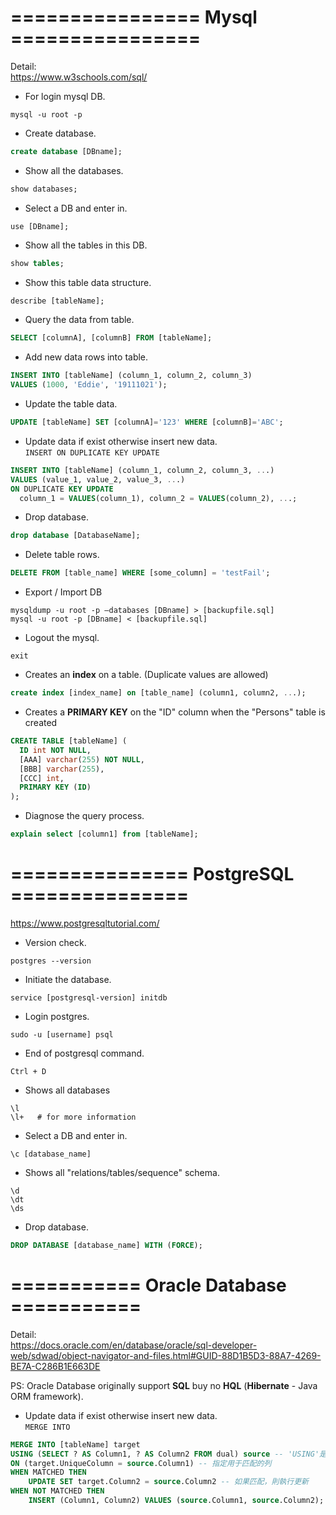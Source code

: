 # ================ Mysql ================

Detail:  
https://www.w3schools.com/sql/

- For login mysql DB.

```
mysql -u root -p
```

- Create database.

```sql
create database [DBname];
```

- Show all the databases.

```sql
show databases;
```

- Select a DB and enter in.

```
use [DBname];
```

- Show all the tables in this DB.

```sql
show tables;
```

- Show this table data structure.

```sql
describe [tableName];
```

- Query the data from table.

```sql
SELECT [columnA], [columnB] FROM [tableName];
```

- Add new data rows into table.

```sql
INSERT INTO [tableName] (column_1, column_2, column_3)
VALUES (1000, 'Eddie', '19111021');
```

- Update the table data.

```sql
UPDATE [tableName] SET [columnA]='123' WHERE [columnB]='ABC';
```

- Update data if exist otherwise insert new data.  
  `INSERT ON DUPLICATE KEY UPDATE`

```sql
INSERT INTO [tableName] (column_1, column_2, column_3, ...)
VALUES (value_1, value_2, value_3, ...)
ON DUPLICATE KEY UPDATE
  column_1 = VALUES(column_1), column_2 = VALUES(column_2), ...;
```

- Drop database.

```sql
drop database [DatabaseName];
```

- Delete table rows.

```sql
DELETE FROM [table_name] WHERE [some_column] = 'testFail';
```

- Export / Import DB

```
mysqldump -u root -p –databases [DBname] > [backupfile.sql]
mysql -u root -p [DBname] < [backupfile.sql]
```

- Logout the mysql.

```
exit
```

- Creates an **index** on a table. (Duplicate values are allowed)

```sql
create index [index_name] on [table_name] (column1, column2, ...);
```

- Creates a **PRIMARY KEY** on the "ID" column when the "Persons" table is created

```sql
CREATE TABLE [tableName] (
  ID int NOT NULL,
  [AAA] varchar(255) NOT NULL,
  [BBB] varchar(255),
  [CCC] int,
  PRIMARY KEY (ID)
);
```

- Diagnose the query process.

```sql
explain select [column1] from [tableName];
```

# =============== PostgreSQL ===============

https://www.postgresqltutorial.com/

- Version check.

```
postgres --version
```

- Initiate the database.

```
service [postgresql-version] initdb
```

- Login postgres.

```
sudo -u [username] psql
```

- End of postgresql command.

```
Ctrl + D
```

- Shows all databases

```
\l
\l+   # for more information
```

- Select a DB and enter in.

```
\c [database_name]
```

- Shows all "relations/tables/sequence" schema.

```
\d
\dt
\ds
```

- Drop database.

```sql
DROP DATABASE [database_name] WITH (FORCE);
```

# =========== Oracle Database ===========

Detail:  
https://docs.oracle.com/en/database/oracle/sql-developer-web/sdwad/object-navigator-and-files.html#GUID-88D1B5D3-88A7-4269-BE7A-C286B1E663DE

PS: Oracle Database originally support **SQL** buy no **HQL** (**Hibernate** - Java ORM framework).

- Update data if exist otherwise insert new data.  
  `MERGE INTO`

```sql
MERGE INTO [tableName] target
USING (SELECT ? AS Column1, ? AS Column2 FROM dual) source -- 'USING'是一個子句sql
ON (target.UniqueColumn = source.Column1) -- 指定用于匹配的列
WHEN MATCHED THEN
    UPDATE SET target.Column2 = source.Column2 -- 如果匹配，則執行更新
WHEN NOT MATCHED THEN
    INSERT (Column1, Column2) VALUES (source.Column1, source.Column2); -- 如果不匹配，則執行插入
```
